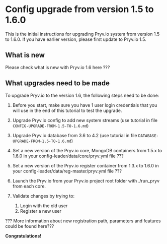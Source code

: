 
# Config upgrade from version 1.5 to 1.6.0

This is the initial instructions for upgrading Pryv.io system from version 1.5 to 1.6.0. If you have earlier version, please first update to Pryv.io 1.5.

## What is new

Please check what is  new with Pryv.io 1.6 here ???

## What upgrades need to be made

To upgrade Pryv.io to the version 1.6, the following steps need to be done:

1. Before you start, make sure you have 1 user login credentials that you will use in the end of this tutorial
to test the upgrade.

2. Upgrade Pryv.io config to add new system streams 
(use tutorial in file `CONFIG-UPGRADE-FROM-1.5-TO-1.6.md`)

3. Upgrade Pryv.io database from 3.6 to 4.2 
(use tutorial in file `DATABASE-UPGRADE-FROM-1.5-TO-1.6.md`)

4. Set a new version of the Pryv.io core, MongoDB containers from 1.5.x to 1.6.0 in your 
config-leader/data/core/pryv.yml file ???

5. Set a new version of the Pryv.io register container from 1.3.x to 1.6.0 in your 
 config-leader/data/reg-master/pryv.yml file ???
 
6. Launch the Pryv.io from your Pryv.io project root folder with ./run_pryv from each core.
 
7. Validate changes by trying to:
    1. Login with the old user
    2. Register a new user
     
??? More information about new registration path, parameters and features could be found here???


**Congratulations!**